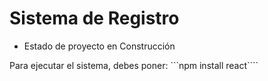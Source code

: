 <h1> Sistema de Registro</h1>

- Estado de proyecto en Construcción

Para ejecutar el sistema, debes poner:
```npm install react````
